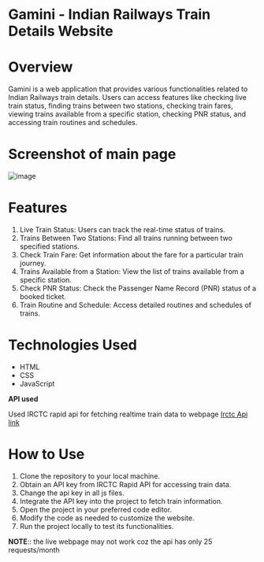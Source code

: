# Gamini - Indian Railways Train Details Website
# Overview

Gamini is a web application that provides various functionalities related to Indian Railways train details. Users can access features like checking live train status, finding trains between two stations, checking train fares, viewing trains available from a specific station, checking PNR status, and accessing train routines and schedules.

# Screenshot of main page

![image](https://github.com/prince7703/Gamini/assets/97835858/1d16c6c4-986f-457c-830f-26c9d89f3e66)


# Features
1. Live Train Status: Users can track the real-time status of trains.
2. Trains Between Two Stations: Find all trains running between two specified stations.
3. Check Train Fare: Get information about the fare for a particular train journey.
4. Trains Available from a Station: View the list of trains available from a specific station.
5. Check PNR Status: Check the Passenger Name Record (PNR) status of a booked ticket.
6. Train Routine and Schedule: Access detailed routines and schedules of trains.

# Technologies Used
- HTML
- CSS
- JavaScript

**API used**

Used IRCTC rapid api for fetching realtime train data to webpage
[Irctc Api link](https://rapidapi.com/IRCTCAPI/api/irctc1)

# How to Use
1. Clone the repository to your local machine.
2. Obtain an API key from IRCTC Rapid API for accessing train data.
3. Change the api key in all js files.
4. Integrate the API key into the project to fetch train information.
5. Open the project in your preferred code editor.
6. Modify the code as needed to customize the website.
7. Run the project locally to test its functionalities.



**NOTE**:: the live webpage may not work coz the api has only 25 requests/month
